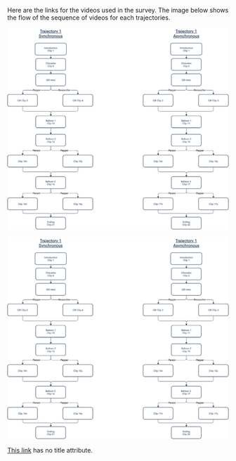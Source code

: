 Here are the links for the videos used in the survey. The image below shows the flow of the sequence of videos for each trajectories. 

![Traj 1 clip sequence](images/Trajectory1_clip_sequence.png?raw=true "Traj 1 clip sequence")


![Traj 2 clip sequence](images/Trajectory1_clip_sequence.png?raw=true "Traj 2 clip sequence")



[This link](http://example.net/) has no title attribute.
